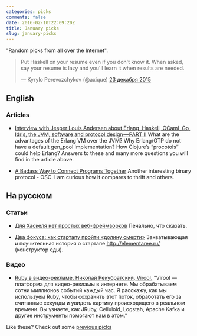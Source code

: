 ```yaml
---
categories: picks
comments: false
date: 2016-02-10T22:09:20Z
title: January picks
slug: january-picks
---
```


"Random picks from all over the Internet".

<!--more-->

<blockquote class="twitter-tweet" data-lang="ru"><p lang="en" dir="ltr">Put Haskell on your resume even if you don&#39;t know it. When asked, say your resume is lazy and you&#39;ll learn it when results are needed.</p>&mdash; Kyrylo Perevozchykov (@axique) <a href="https://twitter.com/axique/status/679713633715286021">23 декабря 2015</a></blockquote>
<script async src="//platform.twitter.com/widgets.js" charset="utf-8"></script>

## English

### Articles

* [Interview with Jesper Louis Andersen about Erlang, Haskell, OCaml, Go, Idris, the JVM, software and protocol design — PART II](https://medium.com/this-is-not-a-monad-tutorial/interview-with-jesper-louis-andersen-about-erlang-haskell-ocaml-go-idris-the-jvm-software-and-5628fe591295)
  What are the advantages of the Erlang VM over the JVM? Why Erlang/OTP do not
  have a default gen_pool implementation? How Clojure’s “procotols” could help
  Erlang? Answers to these and many more questions you will find in the article
  above.

* [A Badass Way to Connect Programs Together](https://joearms.github.io/2016/01/28/A-Badass-Way-To-Connect-Programs-Together.html)
  Another interesting binary protocol - OSC. I am curious how it compares to
  thrift and others.

## На русском

### Статьи

* [Для Хаскеля нет простых веб-фреймворков](http://thesz.livejournal.com/1468493.html)
  Печально, что сказать.

* [Два фокуса: как стартапу пройти «долину смерти»](http://www.forbes.ru/svoi-biznes/startapy/310613-dva-fokusa-kak-startapu-proiti-dolinu-smerti)
  Захватывающая и поучительная история о стартапе http://elementaree.ru/
  (конструктор еды).

### Видео

* [Ruby в видео-рекламе. Николай Рекубратский, Virool.](https://www.youtube.com/watch?v=2HbUhMxtDYI)
  "Virool — платформа для видео-рекламы в интернете. Мы обрабатываем сотни
  миллионов событий каждый час. Я расскажу, как мы используем Ruby, чтобы
  сохранить этот поток, обработать его за считанные секунды и увидеть картину
  происходящего в реальном времени. Вы узнаете, как JRuby, Celluloid, Logstah,
  Apache Kafka и другие инструменты помогают нам в этом."

Like these? Check out some [previous picks](http://homeonrails.com/blog/categories/picks/)
